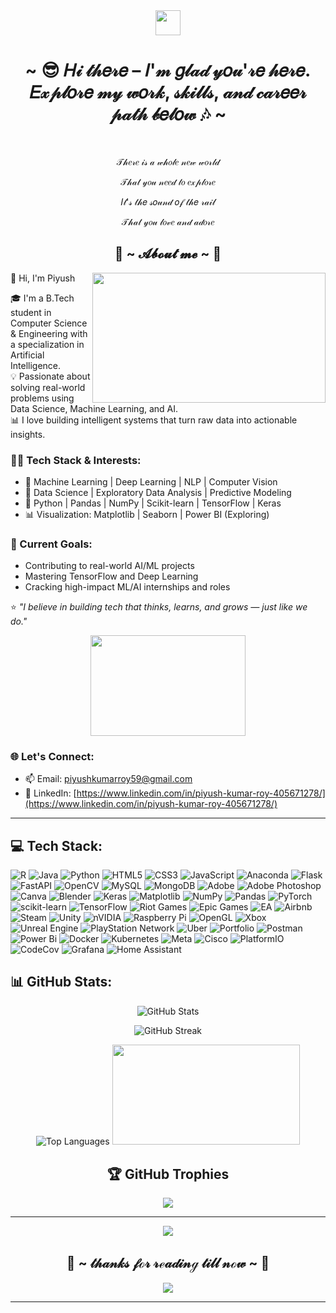 <div align="center">
  <img src="https://raw.githubusercontent.com/innng/innng/master/assets/kyubey.gif" height="40" />
  <h1>~ 😎 𝐻𝒾 𝓉𝒽𝑒𝓇𝑒 – 𝐼'𝓂 𝑔𝓁𝒶𝒹 𝓎𝑜𝓊'𝓇𝑒 𝒽𝑒𝓇𝑒. 𝐸𝓍𝓅𝓁𝑜𝓇𝑒 𝓂𝓎 𝓌𝑜𝓇𝓀, 𝓈𝓀𝒾𝓁𝓁𝓈, 𝒶𝓃𝒹 𝒸𝒶𝓇𝑒𝑒𝓇 𝓅𝒶𝓉𝒽 𝒷𝑒𝓁𝑜𝓌 🎶 ~</h1>
  <br>
  
  <p>𝒯𝒽𝑒𝓇𝑒 𝒾𝓈 𝒶 𝓌𝒽𝑜𝓁𝑒 𝓃𝑒𝓌 𝓌𝑜𝓇𝓁𝒹</p>
  <p>𝒯𝒽𝒶𝓉 𝓎𝑜𝓊 𝓃𝑒𝑒𝒹 𝓉𝑜 𝑒𝓍𝓅𝓁𝑜𝓇𝑒</p>
  <p>𝐼𝓉'𝓈 𝓉𝒽𝑒 𝓈𝑜𝓊𝓃𝒹 𝑜𝒻 𝓉𝒽𝑒 𝓇𝒶𝒾𝓁</p>
  <p>𝒯𝒽𝒶𝓉 𝓎𝑜𝓊 𝓁𝑜𝓋𝑒 𝒶𝓃𝒹 𝒶𝒹𝑜𝓇𝑒</p>
</div>

<h2 align="center"> 🦊 ~ 𝓐𝓫𝓸𝓾𝓽 𝓶𝓮 ~ 🦊 </h2>

<div align="center">
  <img src="https://giffiles.alphacoders.com/220/220765.gif" align="right" width="373.5px" height="208.5px">
</div>

👋 Hi, I'm Piyush 

🎓 I'm a B.Tech student in Computer Science & Engineering with a specialization in Artificial Intelligence.  
💡 Passionate about solving real-world problems using Data Science, Machine Learning, and AI.  
📊 I love building intelligent systems that turn raw data into actionable insights.

### 👨‍💻 Tech Stack & Interests:
- 🔎 Machine Learning | Deep Learning | NLP | Computer Vision
- 🧠 Data Science | Exploratory Data Analysis | Predictive Modeling
- 🧰 Python | Pandas | NumPy | Scikit-learn | TensorFlow | Keras
- 📊 Visualization: Matplotlib | Seaborn | Power BI (Exploring)

### 🚀 Current Goals:
- Contributing to real-world AI/ML projects
- Mastering TensorFlow and Deep Learning
- Cracking high-impact ML/AI internships and roles

⭐️ *"I believe in building tech that thinks, learns, and grows — just like we do."*
<div align="center">
  <img src="https://giffiles.alphacoders.com/219/219343.gif" width="248.5px" height="160.5px">
</div>

### 🌐 Let's Connect:
- 📫 Email: [piyushkumarroy59@gmail.com](mailto:piyushkumarroy59@gmail.com)
- 🔗 LinkedIn: [https://www.linkedin.com/in/piyush-kumar-roy-405671278/](https://www.linkedin.com/in/piyush-kumar-roy-405671278/)

---

## 💻 Tech Stack:
![R](https://img.shields.io/badge/r-%23276DC3.svg?style=for-the-badge&logo=r&logoColor=white) ![Java](https://img.shields.io/badge/java-%23ED8B00.svg?style=for-the-badge&logo=openjdk&logoColor=white) ![Python](https://img.shields.io/badge/python-3670A0?style=for-the-badge&logo=python&logoColor=ffdd54) ![HTML5](https://img.shields.io/badge/html5-%23E34F26.svg?style=for-the-badge&logo=html5&logoColor=white) ![CSS3](https://img.shields.io/badge/css3-%231572B6.svg?style=for-the-badge&logo=css3&logoColor=white) ![JavaScript](https://img.shields.io/badge/javascript-%23323330.svg?style=for-the-badge&logo=javascript&logoColor=%23F7DF1E) ![Anaconda](https://img.shields.io/badge/Anaconda-%2344A833.svg?style=for-the-badge&logo=anaconda&logoColor=white) ![Flask](https://img.shields.io/badge/flask-%23000.svg?style=for-the-badge&logo=flask&logoColor=white) ![FastAPI](https://img.shields.io/badge/FastAPI-005571?style=for-the-badge&logo=fastapi) ![OpenCV](https://img.shields.io/badge/opencv-%23white.svg?style=for-the-badge&logo=opencv&logoColor=white) ![MySQL](https://img.shields.io/badge/mysql-4479A1.svg?style=for-the-badge&logo=mysql&logoColor=white) ![MongoDB](https://img.shields.io/badge/MongoDB-%234ea94b.svg?style=for-the-badge&logo=mongodb&logoColor=white) ![Adobe](https://img.shields.io/badge/adobe-%23FF0000.svg?style=for-the-badge&logo=adobe&logoColor=white) ![Adobe Photoshop](https://img.shields.io/badge/adobe%20photoshop-%2331A8FF.svg?style=for-the-badge&logo=adobe%20photoshop&logoColor=white) ![Canva](https://img.shields.io/badge/Canva-%2300C4CC.svg?style=for-the-badge&logo=Canva&logoColor=white) ![Blender](https://img.shields.io/badge/blender-%23F5792A.svg?style=for-the-badge&logo=blender&logoColor=white) ![Keras](https://img.shields.io/badge/Keras-%23D00000.svg?style=for-the-badge&logo=Keras&logoColor=white) ![Matplotlib](https://img.shields.io/badge/Matplotlib-%23ffffff.svg?style=for-the-badge&logo=Matplotlib&logoColor=black) ![NumPy](https://img.shields.io/badge/numpy-%23013243.svg?style=for-the-badge&logo=numpy&logoColor=white) ![Pandas](https://img.shields.io/badge/pandas-%23150458.svg?style=for-the-badge&logo=pandas&logoColor=white) ![PyTorch](https://img.shields.io/badge/PyTorch-%23EE4C2C.svg?style=for-the-badge&logo=PyTorch&logoColor=white) ![scikit-learn](https://img.shields.io/badge/scikit--learn-%23F7931E.svg?style=for-the-badge&logo=scikit-learn&logoColor=white) ![TensorFlow](https://img.shields.io/badge/TensorFlow-%23FF6F00.svg?style=for-the-badge&logo=TensorFlow&logoColor=white) ![Riot Games](https://img.shields.io/badge/riotgames-D32936.svg?style=for-the-badge&logo=riotgames&logoColor=white) ![Epic Games](https://img.shields.io/badge/epicgames-%23313131.svg?style=for-the-badge&logo=epicgames&logoColor=white) ![EA](https://img.shields.io/badge/ea-%23000000.svg?style=for-the-badge&logo=ea&logoColor=white) ![Airbnb](https://img.shields.io/badge/Airbnb-%23ff5a5f.svg?style=for-the-badge&logo=Airbnb&logoColor=white) ![Steam](https://img.shields.io/badge/steam-%23000000.svg?style=for-the-badge&logo=steam&logoColor=white) ![Unity](https://img.shields.io/badge/unity-%23000000.svg?style=for-the-badge&logo=unity&logoColor=white) ![nVIDIA](https://img.shields.io/badge/nVIDIA-%2376B900.svg?style=for-the-badge&logo=nVIDIA&logoColor=white) ![Raspberry Pi](https://img.shields.io/badge/-Raspberry_Pi-C51A4A?style=for-the-badge&logo=Raspberry-Pi) ![OpenGL](https://img.shields.io/badge/OpenGL-white?logo=OpenGL&style=for-the-badge) ![Xbox](https://img.shields.io/badge/xbox-%23107C10.svg?style=for-the-badge&logo=xbox&logoColor=white) ![Unreal Engine](https://img.shields.io/badge/unrealengine-%23313131.svg?style=for-the-badge&logo=unrealengine&logoColor=white) ![PlayStation Network](https://img.shields.io/badge/PSN-%230070D1.svg?style=for-the-badge&logo=Playstation&logoColor=white) ![Uber](https://img.shields.io/badge/Uber-%23000000.svg?style=for-the-badge&logo=Uber&logoColor=white) ![Portfolio](https://img.shields.io/badge/Portfolio-%23000000.svg?style=for-the-badge&logo=firefox&logoColor=#FF7139) ![Postman](https://img.shields.io/badge/Postman-FF6C37?style=for-the-badge&logo=postman&logoColor=white) ![Power Bi](https://img.shields.io/badge/power_bi-F2C811?style=for-the-badge&logo=powerbi&logoColor=black) ![Docker](https://img.shields.io/badge/docker-%230db7ed.svg?style=for-the-badge&logo=docker&logoColor=white) ![Kubernetes](https://img.shields.io/badge/kubernetes-%23326ce5.svg?style=for-the-badge&logo=kubernetes&logoColor=white) ![Meta](https://img.shields.io/badge/Meta-%230467DF.svg?style=for-the-badge&logo=Meta&logoColor=white) ![Cisco](https://img.shields.io/badge/cisco-%23049fd9.svg?style=for-the-badge&logo=cisco&logoColor=black) ![PlatformIO](https://img.shields.io/badge/PlatformIO-%23222.svg?style=for-the-badge&logo=platformio&logoColor=%23f5822a) ![CodeCov](https://img.shields.io/badge/codecov-%23ff0077.svg?style=for-the-badge&logo=codecov&logoColor=white) ![Grafana](https://img.shields.io/badge/grafana-%23F46800.svg?style=for-the-badge&logo=grafana&logoColor=white) ![Home Assistant](https://img.shields.io/badge/home%20assistant-%2341BDF5.svg?style=for-the-badge&logo=home-assistant&logoColor=white)

## 📊 GitHub Stats:

<div align="center">
  
![GitHub Stats](https://github-readme-stats.vercel.app/api?username=Soul76Piyush&theme=gruvbox_light&hide_border=false&include_all_commits=false&count_private=false)

![GitHub Streak](https://github-readme-streak-stats.herokuapp.com/?user=Soul76Piyush&theme=gruvbox_light&hide_border=false)

![Top Languages](https://github-readme-stats.vercel.app/api/top-langs/?username=Soul76Piyush&theme=gruvbox_light&hide_border=false&include_all_commits=false&count_private=false&layout=compact)
<img src="https://giffiles.alphacoders.com/221/221192.gif" width="300.5px" height="160.5px">
## 🏆 GitHub Trophies
![](https://github-profile-trophy.vercel.app/?username=Soul76Piyush&theme=radical&no-frame=false&no-bg=true&margin-w=4)

---
[![](https://visitcount.itsvg.in/api?id=Soul76Piyush&icon=0&color=0)](https://visitcount.itsvg.in)

</div>

<h2 align="center">💖 ~ 𝓉𝒽𝒶𝓃𝓀𝓈   𝒻ℴ𝓇  𝓇ℯ𝒶𝒹𝒾𝓃ℊ 𝓉𝒾𝓁𝓁 𝓃ℴ𝓌 ~ 💖</h2>

<div align="center">
  <img src="https://giffiles.alphacoders.com/221/221577.gif">
</div>

---
